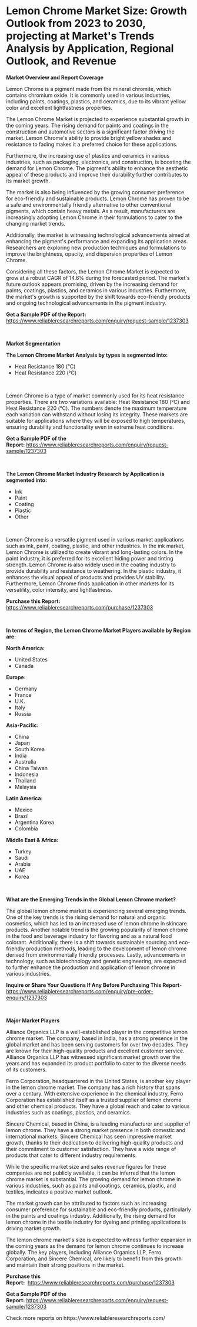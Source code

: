 <p><h1>Lemon Chrome Market Size: Growth Outlook from 2023 to 2030, projecting at Market's Trends Analysis by Application, Regional Outlook, and Revenue</h1></p><p><strong>Market Overview and Report Coverage</strong></p>
<p><p>Lemon Chrome is a pigment made from the mineral chromite, which contains chromium oxide. It is commonly used in various industries, including paints, coatings, plastics, and ceramics, due to its vibrant yellow color and excellent lightfastness properties.</p><p>The Lemon Chrome Market is projected to experience substantial growth in the coming years. The rising demand for paints and coatings in the construction and automotive sectors is a significant factor driving the market. Lemon Chrome's ability to provide bright yellow shades and resistance to fading makes it a preferred choice for these applications.</p><p>Furthermore, the increasing use of plastics and ceramics in various industries, such as packaging, electronics, and construction, is boosting the demand for Lemon Chrome. The pigment's ability to enhance the aesthetic appeal of these products and improve their durability further contributes to its market growth.</p><p>The market is also being influenced by the growing consumer preference for eco-friendly and sustainable products. Lemon Chrome has proven to be a safe and environmentally friendly alternative to other conventional pigments, which contain heavy metals. As a result, manufacturers are increasingly adopting Lemon Chrome in their formulations to cater to the changing market trends.</p><p>Additionally, the market is witnessing technological advancements aimed at enhancing the pigment's performance and expanding its application areas. Researchers are exploring new production techniques and formulations to improve the brightness, opacity, and dispersion properties of Lemon Chrome.</p><p>Considering all these factors, the Lemon Chrome Market is expected to grow at a robust CAGR of 14.6% during the forecasted period. The market's future outlook appears promising, driven by the increasing demand for paints, coatings, plastics, and ceramics in various industries. Furthermore, the market's growth is supported by the shift towards eco-friendly products and ongoing technological advancements in the pigment industry.</p></p>
<p><strong>Get a Sample PDF of the Report:</strong> <a href="https://www.reliableresearchreports.com/enquiry/request-sample/1237303">https://www.reliableresearchreports.com/enquiry/request-sample/1237303</a></p>
<p>&nbsp;</p>
<p><strong>Market Segmentation</strong></p>
<p><strong>The Lemon Chrome Market Analysis by types is segmented into:</strong></p>
<p><ul><li>Heat Resistance 180 (°C)</li><li>Heat Resistance 220 (°C)</li></ul></p>
<p>&nbsp;</p>
<p><p>Lemon Chrome is a type of market commonly used for its heat resistance properties. There are two variations available: Heat Resistance 180 (°C) and Heat Resistance 220 (°C). The numbers denote the maximum temperature each variation can withstand without losing its integrity. These markets are suitable for applications where they will be exposed to high temperatures, ensuring durability and functionality even in extreme heat conditions.</p></p>
<p><strong>Get a Sample PDF of the Report:</strong>&nbsp;<a href="https://www.reliableresearchreports.com/enquiry/request-sample/1237303">https://www.reliableresearchreports.com/enquiry/request-sample/1237303</a></p>
<p>&nbsp;</p>
<p><strong>The Lemon Chrome Market Industry Research by Application is segmented into:</strong></p>
<p><ul><li>Ink</li><li>Paint</li><li>Coating</li><li>Plastic</li><li>Other</li></ul></p>
<p>&nbsp;</p>
<p><p>Lemon Chrome is a versatile pigment used in various market applications such as ink, paint, coating, plastic, and other industries. In the ink market, Lemon Chrome is utilized to create vibrant and long-lasting colors. In the paint industry, it is preferred for its excellent hiding power and tinting strength. Lemon Chrome is also widely used in the coating industry to provide durability and resistance to weathering. In the plastic industry, it enhances the visual appeal of products and provides UV stability. Furthermore, Lemon Chrome finds application in other markets for its versatility, color intensity, and lightfastness.</p></p>
<p><strong>Purchase this Report:</strong>&nbsp; <a href="https://www.reliableresearchreports.com/purchase/1237303">https://www.reliableresearchreports.com/purchase/1237303</a></p>
<p>&nbsp;</p>
<p><strong>In terms of Region, the Lemon Chrome Market Players available by Region are:</strong></p>
<p>
    <p> <strong> North America: </strong>
        <ul>
            <li>United States</li>
            <li>Canada</li>
        </ul>
        </p> 
    <p> <strong> Europe: </strong>
        <ul>
            <li>Germany</li>
            <li>France</li>
            <li>U.K.</li>
            <li>Italy</li>
            <li>Russia</li>
        </ul>
        </p> 
    <p> <strong> Asia-Pacific: </strong>
        <ul>
            <li>China</li>
            <li>Japan</li>
            <li>South Korea</li>
            <li>India</li>
            <li>Australia</li>
            <li>China Taiwan</li>
            <li>Indonesia</li>
            <li>Thailand</li>
            <li>Malaysia</li>
        </ul>
        </p> 
    <p> <strong> Latin America: </strong>
        <ul>
            <li>Mexico</li>
            <li>Brazil</li>
            <li>Argentina Korea</li>
            <li>Colombia</li>
        </ul>
        </p> 
    <p> <strong> Middle East & Africa: </strong>
        <ul>
            <li>Turkey</li>
            <li>Saudi</li>
            <li>Arabia</li>
            <li>UAE</li>
            <li>Korea</li>
        </ul>
    </p>
    </p>
<p>&nbsp;</p>
<p><strong>What are the Emerging Trends in the Global Lemon Chrome market?</strong></p>
<p><p>The global lemon chrome market is experiencing several emerging trends. One of the key trends is the rising demand for natural and organic cosmetics, which has led to an increased use of lemon chrome in skincare products. Another notable trend is the growing popularity of lemon chrome in the food and beverage industry for flavoring and as a natural food colorant. Additionally, there is a shift towards sustainable sourcing and eco-friendly production methods, leading to the development of lemon chrome derived from environmentally friendly processes. Lastly, advancements in technology, such as biotechnology and genetic engineering, are expected to further enhance the production and application of lemon chrome in various industries.</p></p>
<p><strong>Inquire or Share Your Questions If Any Before Purchasing This Report</strong>- <a href="https://www.reliableresearchreports.com/enquiry/pre-order-enquiry/1237303">https://www.reliableresearchreports.com/enquiry/pre-order-enquiry/1237303</a></p>
<p>&nbsp;</p>
<p><strong>Major Market Players</strong></p>
<p><p>Alliance Organics LLP is a well-established player in the competitive lemon chrome market. The company, based in India, has a strong presence in the global market and has been serving customers for over two decades. They are known for their high-quality products and excellent customer service. Alliance Organics LLP has witnessed significant market growth over the years and has expanded its product portfolio to cater to the diverse needs of its customers.</p><p>Ferro Corporation, headquartered in the United States, is another key player in the lemon chrome market. The company has a rich history that spans over a century. With extensive experience in the chemical industry, Ferro Corporation has established itself as a trusted supplier of lemon chrome and other chemical products. They have a global reach and cater to various industries such as coatings, plastics, and ceramics.</p><p>Sincere Chemical, based in China, is a leading manufacturer and supplier of lemon chrome. They have a strong market presence in both domestic and international markets. Sincere Chemical has seen impressive market growth, thanks to their dedication to delivering high-quality products and their commitment to customer satisfaction. They have a wide range of products that cater to different industry requirements.</p><p>While the specific market size and sales revenue figures for these companies are not publicly available, it can be inferred that the lemon chrome market is substantial. The growing demand for lemon chrome in various industries, such as paints and coatings, ceramics, plastic, and textiles, indicates a positive market outlook.</p><p>The market growth can be attributed to factors such as increasing consumer preference for sustainable and eco-friendly products, particularly in the paints and coatings industry. Additionally, the rising demand for lemon chrome in the textile industry for dyeing and printing applications is driving market growth.</p><p>The lemon chrome market's size is expected to witness further expansion in the coming years as the demand for lemon chrome continues to increase globally. The key players, including Alliance Organics LLP, Ferro Corporation, and Sincere Chemical, are likely to benefit from this growth and maintain their strong positions in the market.</p></p>
<p><strong>Purchase this Report:</strong>&nbsp;&nbsp;<a href="https://www.reliableresearchreports.com/purchase/1237303">https://www.reliableresearchreports.com/purchase/1237303</a></p>
<p></p>
<p><strong>Get a Sample PDF of the Report:</strong>&nbsp;<a href="https://www.reliableresearchreports.com/enquiry/request-sample/1237303">https://www.reliableresearchreports.com/enquiry/request-sample/1237303</a></p>
<p>Check more reports on https://www.reliableresearchreports.com/</p>